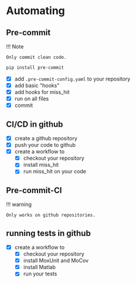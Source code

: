 # Automating


## Pre-commit

!!! Note

    Only commit clean code.

```bash
pip install pre-commit
```

- [x] add `.pre-commit-config.yaml` to your repository
- [x] add basic "hooks"
- [x] add hooks for miss_hit
- [x] run on all files
- [x] commit

## CI/CD in github

- [x] create a github repository
- [x] push your code to github
- [x] create a workflow to
    - [x] checkout your repository
    - [x] install miss_hit
    - [x] run miss_hit on your code

## Pre-commit-CI

!!! warning

    Only works on github repositories.

## running tests in github

- [x] create a workflow to
    - [x] checkout your repository
    - [x] install MoxUnit and MoCov
    - [x] install Matlab
    - [x] run your tests

<!--
## CI/CD in gitlab

### Setting up a CI/CD pipeline

!!! tip

    Create scripts that you can run locally and in CI.

-->
